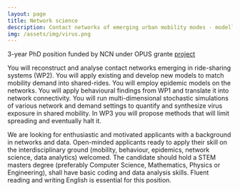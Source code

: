 ```yaml
---
layout: page
title: Network science
description: Contact networks of emerging urban mobility modes - modelling, design and simulation
img: /assets/img/virus.png
---
```


3-year PhD position funded by NCN under OPUS grante [project](https://www.ncn.gov.pl/sites/default/files/listy-rankingowe/2020-03-16pfoa/streszczenia/480109-en.pdf)

You will reconstruct and analyse contact networks emerging in ride-sharing systems (WP2). You will apply existing and develop new models to match mobility demand into shared-rides. You will employ epidemic models on the networks. You will apply behavioural findings from WP1 and translate it into network connectivity.  You will run multi-dimensional stochastic simulations of various network and demand settings to quantify and synthesize virus exposure in shared mobility. 
In WP3 you will propose methods that will limit spreading and eventually halt it.

We are looking for enthusiastic and motivated applicants with a background in networks and data. Open-minded applicants ready to apply their skill on the interdisciplinary ground (mobility, behaviour, epidemics, network science, data analytics) welcomed.
The candidate should hold a STEM masters degree (preferably Computer Science, Mathematics, Physics or Engineering), shall have basic coding and data analysis skills. Fluent reading and writing English is essential for this position.




